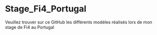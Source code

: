 # Stage_Fi4_Portugal
Veuillez trouver sur ce GitHub les différents modèles réalisés lors de mon stage de Fi4 au Portugal
